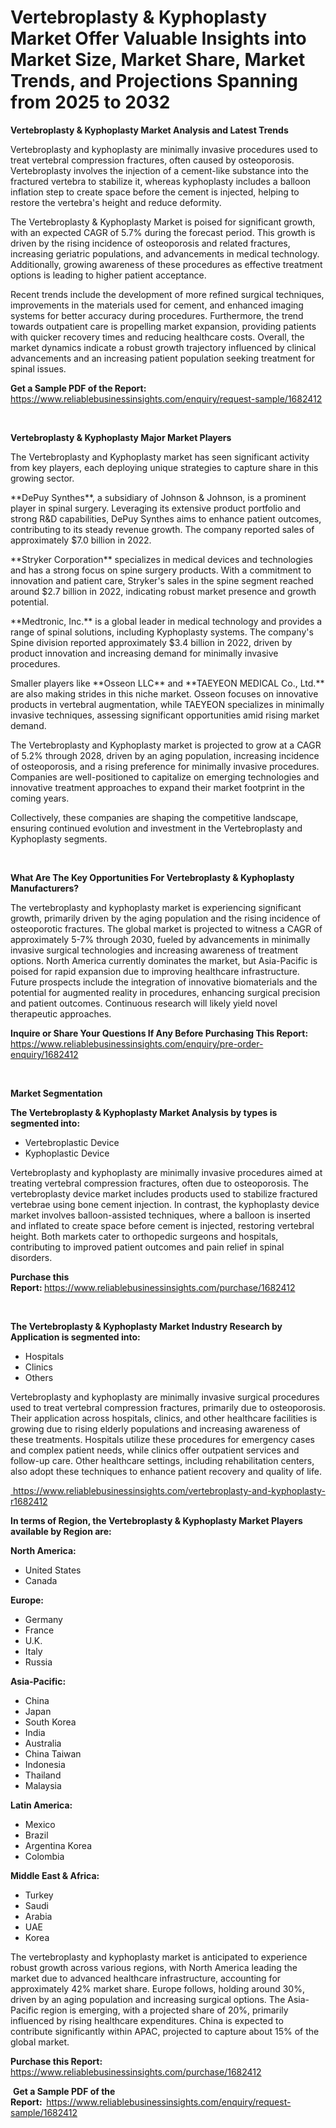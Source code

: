 <p><h1>Vertebroplasty & Kyphoplasty Market Offer Valuable Insights into Market Size, Market Share, Market Trends, and Projections Spanning from 2025 to 2032</h1></p><p><strong>Vertebroplasty & Kyphoplasty Market Analysis and Latest Trends</strong></p>
<p><p>Vertebroplasty and kyphoplasty are minimally invasive procedures used to treat vertebral compression fractures, often caused by osteoporosis. Vertebroplasty involves the injection of a cement-like substance into the fractured vertebra to stabilize it, whereas kyphoplasty includes a balloon inflation step to create space before the cement is injected, helping to restore the vertebra's height and reduce deformity.</p><p>The Vertebroplasty & Kyphoplasty Market is poised for significant growth, with an expected CAGR of 5.7% during the forecast period. This growth is driven by the rising incidence of osteoporosis and related fractures, increasing geriatric populations, and advancements in medical technology. Additionally, growing awareness of these procedures as effective treatment options is leading to higher patient acceptance. </p><p>Recent trends include the development of more refined surgical techniques, improvements in the materials used for cement, and enhanced imaging systems for better accuracy during procedures. Furthermore, the trend towards outpatient care is propelling market expansion, providing patients with quicker recovery times and reducing healthcare costs. Overall, the market dynamics indicate a robust growth trajectory influenced by clinical advancements and an increasing patient population seeking treatment for spinal issues.</p></p>
<p><strong>Get a Sample PDF of the Report:&nbsp;</strong> <a href="https://www.reliablebusinessinsights.com/enquiry/request-sample/1682412?utm_campaign=3106&utm_medium=2&utm_source=Github&utm_content=ia&utm_term=13042025&utm_id=vertebroplasty-kyphoplasty">https://www.reliablebusinessinsights.com/enquiry/request-sample/1682412</a></p>
<p>&nbsp;</p>
<p><strong>Vertebroplasty & Kyphoplasty Major Market Players</strong></p>
<p><p>The Vertebroplasty and Kyphoplasty market has seen significant activity from key players, each deploying unique strategies to capture share in this growing sector.</p><p>**DePuy Synthes**, a subsidiary of Johnson & Johnson, is a prominent player in spinal surgery. Leveraging its extensive product portfolio and strong R&D capabilities, DePuy Synthes aims to enhance patient outcomes, contributing to its steady revenue growth. The company reported sales of approximately $7.0 billion in 2022.</p><p>**Stryker Corporation** specializes in medical devices and technologies and has a strong focus on spine surgery products. With a commitment to innovation and patient care, Stryker's sales in the spine segment reached around $2.7 billion in 2022, indicating robust market presence and growth potential.</p><p>**Medtronic, Inc.** is a global leader in medical technology and provides a range of spinal solutions, including Kyphoplasty systems. The company's Spine division reported approximately $3.4 billion in 2022, driven by product innovation and increasing demand for minimally invasive procedures. </p><p>Smaller players like **Osseon LLC** and **TAEYEON MEDICAL Co., Ltd.** are also making strides in this niche market. Osseon focuses on innovative products in vertebral augmentation, while TAEYEON specializes in minimally invasive techniques, assessing significant opportunities amid rising market demand.</p><p>The Vertebroplasty and Kyphoplasty market is projected to grow at a CAGR of 5.2% through 2028, driven by an aging population, increasing incidence of osteoporosis, and a rising preference for minimally invasive procedures. Companies are well-positioned to capitalize on emerging technologies and innovative treatment approaches to expand their market footprint in the coming years. </p><p>Collectively, these companies are shaping the competitive landscape, ensuring continued evolution and investment in the Vertebroplasty and Kyphoplasty segments.</p></p>
<p>&nbsp;</p>
<p><strong>What Are The Key Opportunities For Vertebroplasty & Kyphoplasty Manufacturers?</strong></p>
<p><p>The vertebroplasty and kyphoplasty market is experiencing significant growth, primarily driven by the aging population and the rising incidence of osteoporotic fractures. The global market is projected to witness a CAGR of approximately 5-7% through 2030, fueled by advancements in minimally invasive surgical technologies and increasing awareness of treatment options. North America currently dominates the market, but Asia-Pacific is poised for rapid expansion due to improving healthcare infrastructure. Future prospects include the integration of innovative biomaterials and the potential for augmented reality in procedures, enhancing surgical precision and patient outcomes. Continuous research will likely yield novel therapeutic approaches.</p></p>
<p><strong>Inquire or Share Your Questions If Any Before Purchasing This Report:</strong> <a href="https://www.reliablebusinessinsights.com/enquiry/pre-order-enquiry/1682412?utm_campaign=3106&utm_medium=2&utm_source=Github&utm_content=ia&utm_term=13042025&utm_id=vertebroplasty-kyphoplasty">https://www.reliablebusinessinsights.com/enquiry/pre-order-enquiry/1682412</a></p>
<p>&nbsp;</p>
<p><strong>Market Segmentation</strong></p>
<p><strong>The Vertebroplasty & Kyphoplasty Market Analysis by types is segmented into:</strong></p>
<p><ul><li>Vertebroplastic Device</li><li>Kyphoplastic Device</li></ul></p>
<p><p>Vertebroplasty and kyphoplasty are minimally invasive procedures aimed at treating vertebral compression fractures, often due to osteoporosis. The vertebroplasty device market includes products used to stabilize fractured vertebrae using bone cement injection. In contrast, the kyphoplasty device market involves balloon-assisted techniques, where a balloon is inserted and inflated to create space before cement is injected, restoring vertebral height. Both markets cater to orthopedic surgeons and hospitals, contributing to improved patient outcomes and pain relief in spinal disorders.</p></p>
<p><strong>Purchase this Report:&nbsp;</strong><a href="https://www.reliablebusinessinsights.com/purchase/1682412?utm_campaign=3106&utm_medium=2&utm_source=Github&utm_content=ia&utm_term=13042025&utm_id=vertebroplasty-kyphoplasty">https://www.reliablebusinessinsights.com/purchase/1682412</a></p>
<p>&nbsp;</p>
<p><strong>The Vertebroplasty & Kyphoplasty Market Industry Research by Application is segmented into:</strong></p>
<p><ul><li>Hospitals</li><li>Clinics</li><li>Others</li></ul></p>
<p><p>Vertebroplasty and kyphoplasty are minimally invasive surgical procedures used to treat vertebral compression fractures, primarily due to osteoporosis. Their application across hospitals, clinics, and other healthcare facilities is growing due to rising elderly populations and increasing awareness of these treatments. Hospitals utilize these procedures for emergency cases and complex patient needs, while clinics offer outpatient services and follow-up care. Other healthcare settings, including rehabilitation centers, also adopt these techniques to enhance patient recovery and quality of life.</p></p>
<p><a href="https://www.reliablebusinessinsights.com/vertebroplasty-and-kyphoplasty-r1682412?utm_campaign=3106&utm_medium=2&utm_source=Github&utm_content=ia&utm_term=13042025&utm_id=vertebroplasty-kyphoplasty">&nbsp;https://www.reliablebusinessinsights.com/vertebroplasty-and-kyphoplasty-r1682412</a></p>
<p><strong>In terms of Region, the Vertebroplasty & Kyphoplasty Market Players available by Region are:</strong></p>
<p>
    <p> <strong> North America: </strong>
        <ul>
            <li>United States</li>
            <li>Canada</li>
        </ul>
        </p> 
    <p> <strong> Europe: </strong>
        <ul>
            <li>Germany</li>
            <li>France</li>
            <li>U.K.</li>
            <li>Italy</li>
            <li>Russia</li>
        </ul>
        </p> 
    <p> <strong> Asia-Pacific: </strong>
        <ul>
            <li>China</li>
            <li>Japan</li>
            <li>South Korea</li>
            <li>India</li>
            <li>Australia</li>
            <li>China Taiwan</li>
            <li>Indonesia</li>
            <li>Thailand</li>
            <li>Malaysia</li>
        </ul>
        </p> 
    <p> <strong> Latin America: </strong>
        <ul>
            <li>Mexico</li>
            <li>Brazil</li>
            <li>Argentina Korea</li>
            <li>Colombia</li>
        </ul>
        </p> 
    <p> <strong> Middle East & Africa: </strong>
        <ul>
            <li>Turkey</li>
            <li>Saudi</li>
            <li>Arabia</li>
            <li>UAE</li>
            <li>Korea</li>
        </ul>
    </p>
    </p>
<p><p>The vertebroplasty and kyphoplasty market is anticipated to experience robust growth across various regions, with North America leading the market due to advanced healthcare infrastructure, accounting for approximately 42% market share. Europe follows, holding around 30%, driven by an aging population and increasing surgical options. The Asia-Pacific region is emerging, with a projected share of 20%, primarily influenced by rising healthcare expenditures. China is expected to contribute significantly within APAC, projected to capture about 15% of the global market.</p></p>
<p><strong>Purchase this Report: </strong><a href="https://www.reliablebusinessinsights.com/purchase/1682412?utm_campaign=3106&utm_medium=2&utm_source=Github&utm_content=ia&utm_term=13042025&utm_id=vertebroplasty-kyphoplasty">https://www.reliablebusinessinsights.com/purchase/1682412</a></p>
<p>&nbsp;<strong>Get a Sample PDF of the Report:&nbsp;&nbsp;</strong><a href="https://www.reliablebusinessinsights.com/enquiry/request-sample/1682412?utm_campaign=3106&utm_medium=2&utm_source=Github&utm_content=ia&utm_term=13042025&utm_id=vertebroplasty-kyphoplasty">https://www.reliablebusinessinsights.com/enquiry/request-sample/1682412</a></p>
<p><strong></strong></p>
<p><p></p><p></p><p></p></p>